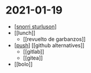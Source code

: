 # 2021-01-19

- [[snorri sturluson]]
- [[lunch]]
  - [[revuelto de garbanzos]]
- [[push]] [[github alternatives]]
  - [[gitlab]]
  - [[gitea]]
- [[bolo]]

[//begin]: # "Autogenerated link references for markdown compatibility"
[snorri sturluson]: ../snorri-sturluson "Snorri Sturluson"
[push]: ../push "Push"
[//end]: # "Autogenerated link references"